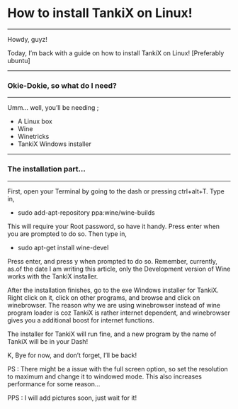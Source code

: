 # How to install TankiX on Linux!

--------------

Howdy, guyz!

Today, I’m back with a guide on how to install TankiX on Linux! [Preferably ubuntu]

---------------

### Okie-Dokie, so what do I need?

-------------

Umm… well, you’ll be needing ;

 - A Linux box
 - Wine
 - Winetricks
 - TankiX Windows installer
 
----------------
 
### The installation part…

----------------

First, open your Terminal by going to the dash or pressing ctrl+alt+T. Type in,

 - sudo add-apt-repository ppa:wine/wine-builds

This will require your Root password, so have it handy. Press enter when you are prompted to do so. Then type in,

 - sudo apt-get install wine-devel

Press enter, and press y when prompted to do so. Remember, currently, as.of the date I am writing this article, only the Development version of Wine works with the TankiX installer.

After the installation finishes, go to the exe Windows installer for TankiX. Right click on it, click on other programs, and browse and click on winebrowser. The reason why we are using winebrowser instead of wine program loader is coz TankiX is rather internet dependent, and winebrowser gives you a additional boost for internet functions.

The installer for TankiX will run fine, and a new program by the name of TankiX will be in your Dash!

K, Bye for now, and don’t forget, I’ll be back!

PS : There might be a issue with the full screen option, so set the resolution to maximum and change it to windowed mode. This also increases performance for some reason…

PPS : I will add pictures soon, just wait for it!

